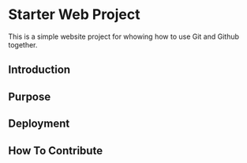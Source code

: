 # Starter Web Project

This is a simple website project for
whowing how to use Git and Github together.

## Introduction

## Purpose

## Deployment

## How To Contribute
